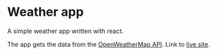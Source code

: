 # Weather app

A simple weather app written with react.

The app gets the data from the [OpenWeatherMap API](https://openweathermap.org/current).
Link to [live site]().
